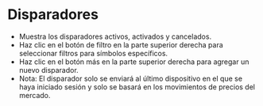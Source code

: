 # **Disparadores**

- Muestra los disparadores activos, activados y cancelados.
- Haz clic en el botón de filtro en la parte superior derecha para seleccionar filtros para símbolos específicos.
- Haz clic en el botón más en la parte superior derecha para agregar un nuevo disparador.
- Nota: El disparador solo se enviará al último dispositivo en el que se haya iniciado sesión y solo se basará en los movimientos de precios del mercado.